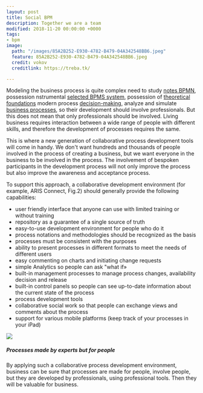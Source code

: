 ```yaml
---
layout: post
title: Social BPM
description: Together we are a team
modified: 2018-11-20 00:00:00 +0000
tags:
- bpm
image:
  path: "/images/85A2B252-E930-4782-B479-04A342548BB6.jpeg"
  feature: 85A2B252-E930-4782-B479-04A342548BB6.jpeg
  credit: vokov
  creditlink: https://treba.tk/

---
```

Modeling the business process is quite complex need to study [notes BPMN](https://lib.treba.tk/download/21/pdf/21.pdf), possession nstrumental [selected BPMS system](https://lib.treba.tk/download/25/pdf/25.pdf), possession of [theoretical foundations](https://lib.treba.tk/download/25/pdf/25.pdf) modern process [decision-making](https://lib.treba.tk/download/29/pdf/29.pdf), analyze and simulate [business processes](https://lib.treba.tk/download/22/pdf/22.pdf), so their development should involve professionals. But this does not mean that only professionals should be involved. Living business requires interaction between a wide range of people with different skills, and therefore the development of processes requires the same.

This is where a new generation of collaborative process development tools will come in handy. We don't want hundreds and thousands of people involved in the process of creating a business, but we want everyone in the business to be involved in the process. The involvement of bespoken participants in the development process will not only improve the process but also improve the awareness and acceptance process.

To support this approach, a collaborative development environment (for example, ARIS Connect, Fig.2) should generally provide the following capabilities:

* user friendly interface that anyone can use with limited training or without training
* repository as a guarantee of a single source of truth
* easy-to-use development environment for people who do it
* process notations and methodologies should be recognized as the basis
* processes must be consistent with the purposes
* ability to present processes in different formats to meet the needs of different users
* easy commenting on charts and initiating change requests
* simple Analytics so people can ask "what if»
* built-in management processes to manage process changes, availability decision and release
* built-in control panels so people can see up-to-date information about the current state of the process
* process development tools
* collaborative social work so that people can exchange views and comments about the process
* support for various mobile platforms (keep track of your processes in your iPad)

![](http://old.bpms.ru/fileadmin/articles/1_2013/P_in_p2.gif)

##### Processes made by experts but for people

By applying such a collaborative process development environment, business can be sure that processes are made for people, involve people, but they are developed by professionals, using professional tools. Then they will be valuable for business.